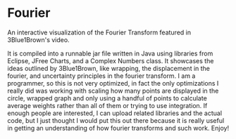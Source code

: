 # Fourier
An interactive visualization of the Fourier Transform featured in 3Blue1Brown's video.

It is compiled into a runnable jar file written in Java using libraries from Eclipse, JFree Charts, and a Complex Numbers class. It showcases the ideas outlined by 3Blue1Brown, like wrapping, the displacement in the fourier, and uncertainty principles in the fourier transform. 
I am a programmer, so this is not very optimized, in fact the only optimizations I really did was working with scaling how many points are displayed in the circle, wrapped graph and only using a handful of points to calculate average weights rather than all of them or trying to use integration.
If enough people are interested, I can upload related libraries and the actual code, but I just thought I would put this out there because it is really useful in getting an understanding of how fourier transforms and such work.
Enjoy!
